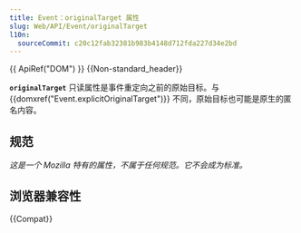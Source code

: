 ```yaml
---
title: Event：originalTarget 属性
slug: Web/API/Event/originalTarget
l10n:
  sourceCommit: c20c12fab32381b983b4148d712fda227d34e2bd
---
```


{{ ApiRef("DOM") }} {{Non-standard_header}}

**`originalTarget`** 只读属性是事件重定向之前的原始目标。与 {{domxref("Event.explicitOriginalTarget")}} 不同，原始目标也可能是原生的匿名内容。

## 规范

*这是一个 Mozilla 特有的属性，不属于任何规范。它不会成为标准。*

## 浏览器兼容性

{{Compat}}
